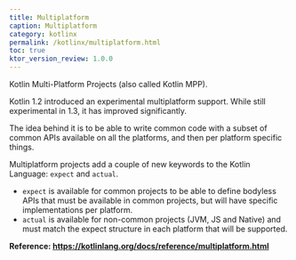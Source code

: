```yaml
---
title: Multiplatform
caption: Multiplatform
category: kotlinx
permalink: /kotlinx/multiplatform.html
toc: true
ktor_version_review: 1.0.0
---
```


Kotlin Multi-Platform Projects (also called Kotlin MPP).

Kotlin 1.2 introduced an experimental multiplatform support. While still experimental in 1.3, it has improved significantly.

The idea behind it is to be able to write common code with a subset of common APIs available on all the platforms,
and then per platform specific things.

Multiplatform projects add a couple of new keywords to the Kotlin Language: `expect` and `actual`.

* `expect` is available for common projects to be able to define bodyless APIs that must be available in common projects,
but will have specific implementations per platform.
* `actual` is available for non-common projects (JVM, JS and Native) and must match the expect structure in each platform
that will be supported.

**Reference: <https://kotlinlang.org/docs/reference/multiplatform.html>**
